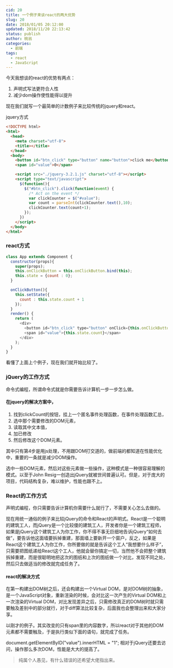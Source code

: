```yaml
---
cid: 20
title: 一个例子来谈react的两大优势
slug: 20
date: 2018/01/05 20:12:00
updated: 2018/11/20 22:13:42
status: publish
author: 桃翁
categories: 
  - 前端
tags: 
  - react
  - JavaScript
---
```



今天我想谈的react的优势有两点：
1. 声明式写法更符合人性
2. 减少dom操作使性能得以提升

现在我们就写一个最简单的计数例子来比较传统的jquery和react。


<!--more-->


jquery方式
```html
<!DOCTYPE html>
<html>
  <head>
    <meta charset="utf-8">
    <title></title>
  </head>
  <body>
    <button id="btn_click" type="button" name="button">click me</button>
    <span id="value">0</span>

    <script src="./jquery-3.2.1.js" charset="utf-8"></script>
    <script type="text/javascript">
      $(function(){
        $("#btn_click").click(function(event) {
          /* Act on the event */
          var clickCounter = $("#value");
          var count = parseInt(clickCounter.text(),10);
          clickCounter.text(count+1);
        });
      })
    </script>
  </body>
</html>
```
### react方式
```javascript
class App extends Component {
  constructor(props){
    super(props);
    this.onClickButton = this.onClickButton.bind(this);
    this.state = {count : 0};
  }

  onClickButton(){
    this.setState({
      count : this.state.count + 1
    });
  }
  render() {
    return (
      <div>
        <button id="btn_click" type="button" onClick={this.onClickButton}>click me</button>
        <span id="value">{this.state.count}</span>
      </div>
    );
  }
}

```
看懂了上面上个例子，现在我们就开始比较了。

### jQuery的工作方式

命令式编程，所谓命令式就是你需要告诉计算机一步一步怎么做。

#### 在jquery的解决方案中，
1. 找到clickCount的按钮，挂上一个匿名事件处理函数，在事件处理函数汇总，
2. 选中那个需要修改的DOM元素，
3. 读取其中文本值，
4. 加已修改
5. 然后修改这个DOM元素。

其中只有第4步是用js处理，不用跟DOM打交道的，做前端的都知道在性能优化中，重要的一条就是减少DOM操作。

选中一些DOM元素，然后对这些元素做一些操作，这种模式是一种很容易理解的模式。以至于John Resig一创造出jQuery就被世间普遍认可。但是，对于庞大的项目，代码结构复杂，难以维护，性能也跟不上。

### React的工作方式

声明式编程，你只需要告诉计算机你需要什么就行了，不需要关心怎么去做的。

现在用统一通俗的例子来比较jQuery的命令和React的声明式。React是一个聪明的建筑工人，而jQuery是一个比较傻的建筑工人，开发者你是一个建筑工程师，如果是jQuery这个建筑工人为你工作，你不得不事无巨细地告诉jQuery“如何去做”，要告诉他这面墙要拆掉重建，那面墙上要新开一个窗户，反之，如果是React这个建筑工人为你工作，你所要做的就是告诉这个工人“我想要什么样子”，只需要把图纸递给React这个工人，他就会替你搞定一切，当然他不会把整个建筑拆掉重建，而是很聪明地把这次的图纸和上次的图纸做一个对比，发现不同之处，然后只去做适当的修改就完成任务了。

#### react的解决方式
在第一构建出DOM树之后，还会构建出一个Virtual DOM，是对DOM树的抽象，是一个JavaScript对象，重新渲染的时候，会对比这一次产生的Virtual DOM和上一次渲染的Virtual DOM，对比发现差异之后，只需修改真正的DOM树时就只需要触及差别中的部分就行，对于diff算法比较复杂，后面我也会整理出来和大家分享。

以刚才的例子。其实改变的只有span里的内容数字，所以react对于其他的DOM元素都不需要触及，于是执行类似下面的语句，就完成了任务。

document.getElementByID("value").innerHTML = "1";
相对于jQuery还要去访问，操作那么多次DOM，性能是大大的提高了。

> 纯属个人愚见，有什么错误的还希望大佬指出来。